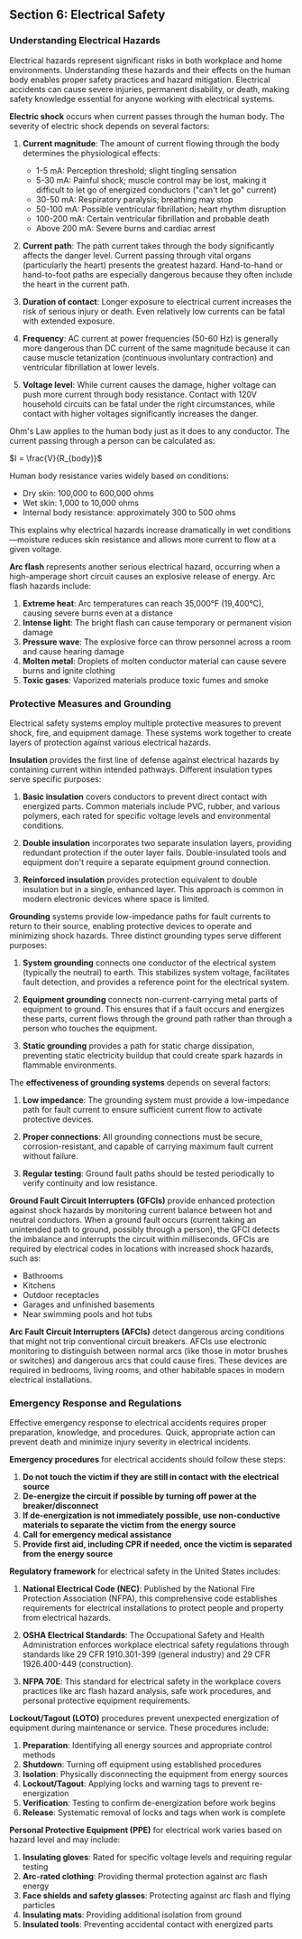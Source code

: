 ## Section 6: Electrical Safety

### Understanding Electrical Hazards

Electrical hazards represent significant risks in both workplace and home environments. Understanding these hazards and their effects on the human body enables proper safety practices and hazard mitigation. Electrical accidents can cause severe injuries, permanent disability, or death, making safety knowledge essential for anyone working with electrical systems.

**Electric shock** occurs when current passes through the human body. The severity of electric shock depends on several factors:

1. **Current magnitude**: The amount of current flowing through the body determines the physiological effects:
   - 1-5 mA: Perception threshold; slight tingling sensation
   - 5-30 mA: Painful shock; muscle control may be lost, making it difficult to let go of energized conductors ("can't let go" current)
   - 30-50 mA: Respiratory paralysis; breathing may stop
   - 50-100 mA: Possible ventricular fibrillation; heart rhythm disruption
   - 100-200 mA: Certain ventricular fibrillation and probable death
   - Above 200 mA: Severe burns and cardiac arrest

2. **Current path**: The path current takes through the body significantly affects the danger level. Current passing through vital organs (particularly the heart) presents the greatest hazard. Hand-to-hand or hand-to-foot paths are especially dangerous because they often include the heart in the current path.

3. **Duration of contact**: Longer exposure to electrical current increases the risk of serious injury or death. Even relatively low currents can be fatal with extended exposure.

4. **Frequency**: AC current at power frequencies (50-60 Hz) is generally more dangerous than DC current of the same magnitude because it can cause muscle tetanization (continuous involuntary contraction) and ventricular fibrillation at lower levels.

5. **Voltage level**: While current causes the damage, higher voltage can push more current through body resistance. Contact with 120V household circuits can be fatal under the right circumstances, while contact with higher voltages significantly increases the danger.

Ohm's Law applies to the human body just as it does to any conductor. The current passing through a person can be calculated as:

$I = \frac{V}{R_{body}}$

Human body resistance varies widely based on conditions:
- Dry skin: 100,000 to 600,000 ohms
- Wet skin: 1,000 to 10,000 ohms
- Internal body resistance: approximately 300 to 500 ohms

This explains why electrical hazards increase dramatically in wet conditions—moisture reduces skin resistance and allows more current to flow at a given voltage.

**Arc flash** represents another serious electrical hazard, occurring when a high-amperage short circuit causes an explosive release of energy. Arc flash hazards include:

1. **Extreme heat**: Arc temperatures can reach 35,000°F (19,400°C), causing severe burns even at a distance
2. **Intense light**: The bright flash can cause temporary or permanent vision damage
3. **Pressure wave**: The explosive force can throw personnel across a room and cause hearing damage
4. **Molten metal**: Droplets of molten conductor material can cause severe burns and ignite clothing
5. **Toxic gases**: Vaporized materials produce toxic fumes and smoke

### Protective Measures and Grounding

Electrical safety systems employ multiple protective measures to prevent shock, fire, and equipment damage. These systems work together to create layers of protection against various electrical hazards.

**Insulation** provides the first line of defense against electrical hazards by containing current within intended pathways. Different insulation types serve specific purposes:

1. **Basic insulation** covers conductors to prevent direct contact with energized parts. Common materials include PVC, rubber, and various polymers, each rated for specific voltage levels and environmental conditions.

2. **Double insulation** incorporates two separate insulation layers, providing redundant protection if the outer layer fails. Double-insulated tools and equipment don't require a separate equipment ground connection.

3. **Reinforced insulation** provides protection equivalent to double insulation but in a single, enhanced layer. This approach is common in modern electronic devices where space is limited.

**Grounding** systems provide low-impedance paths for fault currents to return to their source, enabling protective devices to operate and minimizing shock hazards. Three distinct grounding types serve different purposes:

1. **System grounding** connects one conductor of the electrical system (typically the neutral) to earth. This stabilizes system voltage, facilitates fault detection, and provides a reference point for the electrical system.

2. **Equipment grounding** connects non-current-carrying metal parts of equipment to ground. This ensures that if a fault occurs and energizes these parts, current flows through the ground path rather than through a person who touches the equipment.

3. **Static grounding** provides a path for static charge dissipation, preventing static electricity buildup that could create spark hazards in flammable environments.

The **effectiveness of grounding systems** depends on several factors:

1. **Low impedance**: The grounding system must provide a low-impedance path for fault current to ensure sufficient current flow to activate protective devices.

2. **Proper connections**: All grounding connections must be secure, corrosion-resistant, and capable of carrying maximum fault current without failure.

3. **Regular testing**: Ground fault paths should be tested periodically to verify continuity and low resistance.

**Ground Fault Circuit Interrupters (GFCIs)** provide enhanced protection against shock hazards by monitoring current balance between hot and neutral conductors. When a ground fault occurs (current taking an unintended path to ground, possibly through a person), the GFCI detects the imbalance and interrupts the circuit within milliseconds. GFCIs are required by electrical codes in locations with increased shock hazards, such as:

- Bathrooms
- Kitchens
- Outdoor receptacles
- Garages and unfinished basements
- Near swimming pools and hot tubs

**Arc Fault Circuit Interrupters (AFCIs)** detect dangerous arcing conditions that might not trip conventional circuit breakers. AFCIs use electronic monitoring to distinguish between normal arcs (like those in motor brushes or switches) and dangerous arcs that could cause fires. These devices are required in bedrooms, living rooms, and other habitable spaces in modern electrical installations.

### Emergency Response and Regulations

Effective emergency response to electrical accidents requires proper preparation, knowledge, and procedures. Quick, appropriate action can prevent death and minimize injury severity in electrical incidents.

**Emergency procedures** for electrical accidents should follow these steps:

1. **Do not touch the victim if they are still in contact with the electrical source**
2. **De-energize the circuit if possible by turning off power at the breaker/disconnect**
3. **If de-energization is not immediately possible, use non-conductive materials to separate the victim from the energy source**
4. **Call for emergency medical assistance**
5. **Provide first aid, including CPR if needed, once the victim is separated from the energy source**

**Regulatory framework** for electrical safety in the United States includes:

1. **National Electrical Code (NEC)**: Published by the National Fire Protection Association (NFPA), this comprehensive code establishes requirements for electrical installations to protect people and property from electrical hazards.

2. **OSHA Electrical Standards**: The Occupational Safety and Health Administration enforces workplace electrical safety regulations through standards like 29 CFR 1910.301-399 (general industry) and 29 CFR 1926.400-449 (construction).

3. **NFPA 70E**: This standard for electrical safety in the workplace covers practices like arc flash hazard analysis, safe work procedures, and personal protective equipment requirements.

**Lockout/Tagout (LOTO)** procedures prevent unexpected energization of equipment during maintenance or service. These procedures include:

1. **Preparation**: Identifying all energy sources and appropriate control methods
2. **Shutdown**: Turning off equipment using established procedures
3. **Isolation**: Physically disconnecting the equipment from energy sources
4. **Lockout/Tagout**: Applying locks and warning tags to prevent re-energization
5. **Verification**: Testing to confirm de-energization before work begins
6. **Release**: Systematic removal of locks and tags when work is complete

**Personal Protective Equipment (PPE)** for electrical work varies based on hazard level and may include:

1. **Insulating gloves**: Rated for specific voltage levels and requiring regular testing
2. **Arc-rated clothing**: Providing thermal protection against arc flash energy
3. **Face shields and safety glasses**: Protecting against arc flash and flying particles
4. **Insulating mats**: Providing additional isolation from ground
5. **Insulated tools**: Preventing accidental contact with energized parts